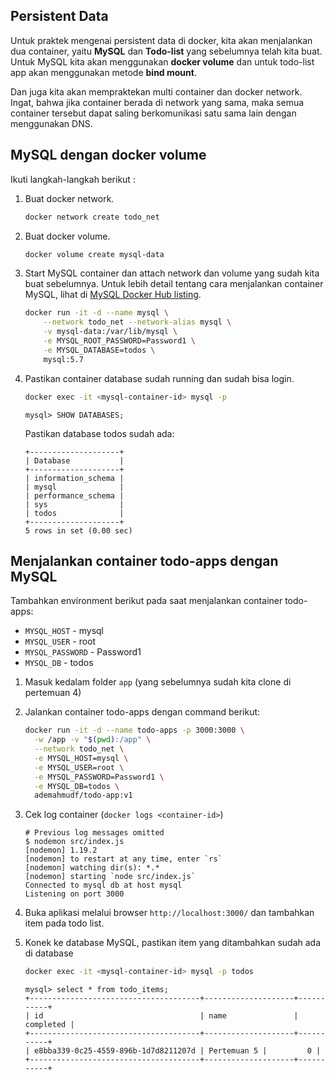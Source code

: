 ## Persistent Data

Untuk praktek mengenai persistent data di docker, kita akan menjalankan dua container, yaitu **MySQL** dan **Todo-list** yang sebelumnya telah kita buat.
Untuk MySQL kita akan menggunakan **docker volume** dan untuk todo-list app akan menggunakan metode **bind mount**.

Dan juga kita akan mempraktekan multi container dan docker network.
Ingat, bahwa jika container berada di network yang sama, maka semua container tersebut dapat saling berkomunikasi satu sama lain dengan menggunakan DNS.


## MySQL dengan docker volume

Ikuti langkah-langkah berikut :

1. Buat docker network.
    ```bash
    docker network create todo_net
    ```
1. Buat docker volume.

    ```bash
    docker volume create mysql-data
    ```

1. Start MySQL container dan attach network dan volume yang sudah kita buat sebelumnya.
Untuk lebih detail tentang cara menjalankan container MySQL, lihat di [MySQL Docker Hub listing](https://hub.docker.com/_/mysql/).

    ```bash
    docker run -it -d --name mysql \
        --network todo_net --network-alias mysql \
        -v mysql-data:/var/lib/mysql \
        -e MYSQL_ROOT_PASSWORD=Password1 \
        -e MYSQL_DATABASE=todos \
        mysql:5.7
    ```

1. Pastikan container database sudah running dan sudah bisa login.

    ```bash
    docker exec -it <mysql-container-id> mysql -p
    ```

    ```cli
    mysql> SHOW DATABASES;
    ```

    Pastikan database todos sudah ada:

    ```plaintext
    +--------------------+
    | Database           |
    +--------------------+
    | information_schema |
    | mysql              |
    | performance_schema |
    | sys                |
    | todos              |
    +--------------------+
    5 rows in set (0.00 sec)
    ```


## Menjalankan container todo-apps dengan MySQL

Tambahkan environment berikut pada saat menjalankan container todo-apps:

- `MYSQL_HOST` - mysql
- `MYSQL_USER` - root
- `MYSQL_PASSWORD` - Password1
- `MYSQL_DB` - todos


1. Masuk kedalam folder `app` (yang sebelumnya sudah kita clone di pertemuan 4)
1. Jalankan container todo-apps dengan command berikut:

    ```bash hl_lines="3 4 5 6 7"
    docker run -it -d --name todo-apps -p 3000:3000 \
      -w /app -v "$(pwd):/app" \
      --network todo_net \
      -e MYSQL_HOST=mysql \
      -e MYSQL_USER=root \
      -e MYSQL_PASSWORD=Password1 \
      -e MYSQL_DB=todos \
      ademahmudf/todo-app:v1
    ```

1. Cek log container (`docker logs <container-id>`)

    ```plaintext hl_lines="7"
    # Previous log messages omitted
    $ nodemon src/index.js
    [nodemon] 1.19.2
    [nodemon] to restart at any time, enter `rs`
    [nodemon] watching dir(s): *.*
    [nodemon] starting `node src/index.js`
    Connected to mysql db at host mysql
    Listening on port 3000
    ```

1. Buka aplikasi melalui browser `http://localhost:3000/` dan tambahkan item pada todo list.

1. Konek ke database MySQL, pastikan item yang ditambahkan sudah ada di database

    ```bash
    docker exec -it <mysql-container-id> mysql -p todos
    ```

    ```plaintext
    mysql> select * from todo_items;
    +--------------------------------------+--------------------+-----------+
    | id                                   | name               | completed |
    +--------------------------------------+--------------------+-----------+
    | e8bba339-0c25-4559-896b-1d7d8211207d | Pertemuan 5 |         0 |
    +--------------------------------------+--------------------+-----------+
    ```